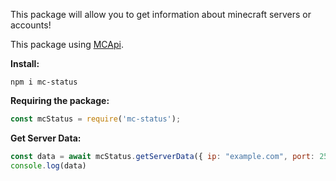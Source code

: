 This package will allow you to get information about minecraft servers or accounts!

This package using [MCApi](https://mcapi.us).

**Install:**

```
npm i mc-status
```

**Requiring the package:**

```js
const mcStatus = require('mc-status');
```

**Get Server Data:**

```js
const data = await mcStatus.getServerData({ ip: "example.com", port: 25565 });
console.log(data)
```